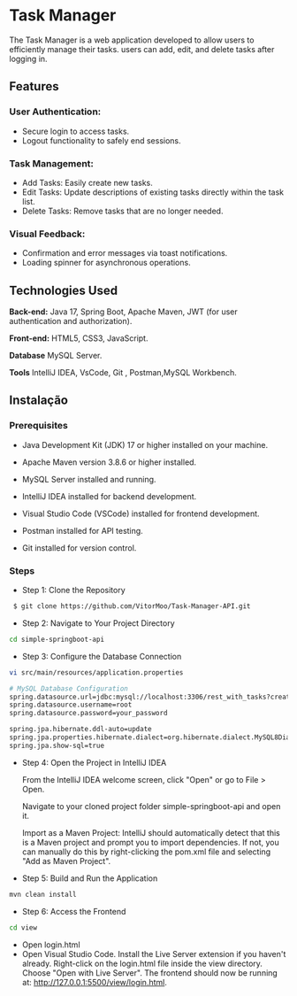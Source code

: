
# Task Manager


The Task Manager is a web application developed to allow users to efficiently manage their tasks.
users can add, edit, and delete tasks after logging in.

## Features

### User Authentication:
- Secure login to access tasks.
- Logout functionality to safely end sessions.

### Task Management:
- Add Tasks: Easily create new tasks.
- Edit Tasks: Update descriptions of existing tasks directly within the task list.
- Delete Tasks: Remove tasks that are no longer needed.

### Visual Feedback:
- Confirmation and error messages via toast notifications.
- Loading spinner for asynchronous operations.




## Technologies Used

**Back-end:** Java 17, Spring Boot, Apache Maven, JWT (for user authentication and authorization).

**Front-end:** HTML5, CSS3, JavaScript.

**Database** MySQL Server.

**Tools** IntelliJ IDEA, VsCode, Git , Postman,MySQL Workbench.


## Instalação

### Prerequisites
- Java Development Kit (JDK) 17 or higher installed on your machine.

- Apache Maven version 3.8.6 or higher installed.

- MySQL Server installed and running.

- IntelliJ IDEA installed for backend development.

- Visual Studio Code (VSCode) installed for frontend development.

- Postman installed for API testing.

- Git installed for version control.
### Steps

- Step 1: Clone the Repository
```bash
 $ git clone https://github.com/VitorMoo/Task-Manager-API.git
```

 - Step 2: Navigate to Your Project Directory
  ```bash
cd simple-springboot-api
```

- Step 3: Configure the Database Connection
```bash
vi src/main/resources/application.properties

# MySQL Database Configuration
spring.datasource.url=jdbc:mysql://localhost:3306/rest_with_tasks?createDatabaseIfNotExist=true
spring.datasource.username=root
spring.datasource.password=your_password

spring.jpa.hibernate.ddl-auto=update
spring.jpa.properties.hibernate.dialect=org.hibernate.dialect.MySQL8Dialect
spring.jpa.show-sql=true
```
- Step 4: Open the Project in IntelliJ IDEA

    From the IntelliJ IDEA welcome screen, click "Open" or go to File > Open.

    Navigate to your cloned project folder simple-springboot-api and open it.

    Import as a Maven Project:
    IntelliJ should automatically detect that this is a Maven project and prompt you to import dependencies. If not, you can manually do this by right-clicking the pom.xml file and selecting "Add as Maven Project".


- Step 5: Build and Run the Application
```bash
mvn clean install
```
- Step 6: Access the Frontend
```bash
cd view
```
  - Open login.html
  - Open Visual Studio Code.
  Install the Live Server extension if you haven't already.
  Right-click on the login.html file inside the view directory.
  Choose "Open with Live Server".
  The frontend should now be running at: http://127.0.0.1:5500/view/login.html.
